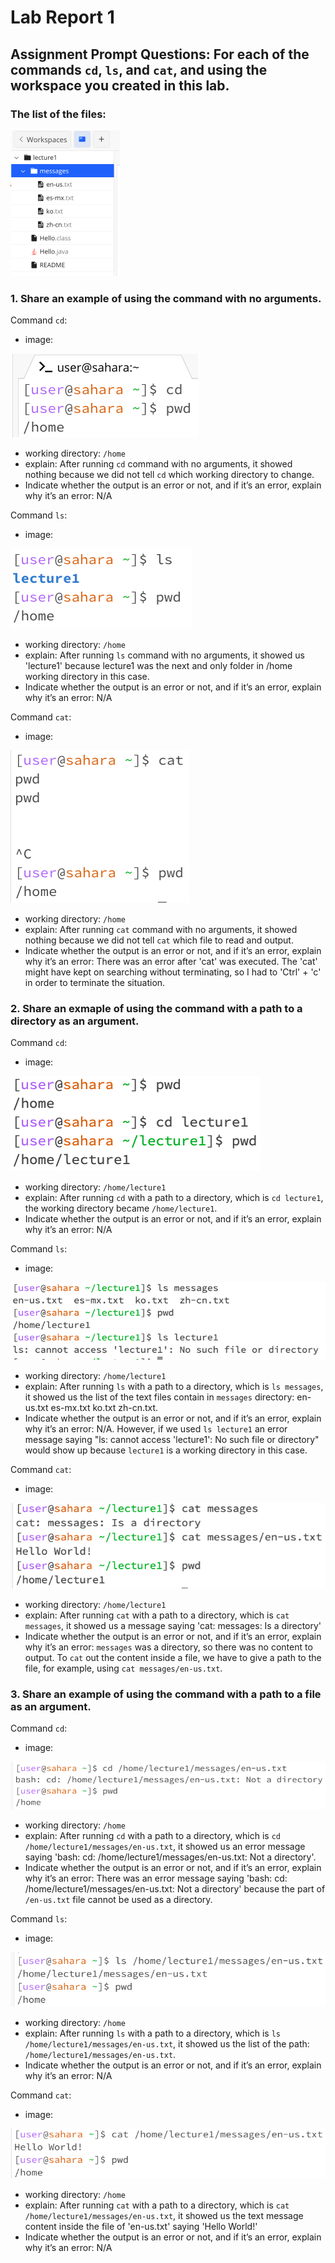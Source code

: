 # Lab Report 1

## Assignment Prompt Questions: For each of the commands `cd`, `ls`, and `cat`, and using the workspace you created in this lab.
### The list of the files:
![Image](file_dropdown.png)




### 1. Share an example of using the command with no arguments.

Command `cd`:
- image:

![Image](cd_q1.png)
- working directory: `/home`
- explain: After running `cd` command with no arguments, it showed nothing because we did not tell `cd` which working directory to change.
- Indicate whether the output is an error or not, and if it’s an error, explain why it’s an error: N/A

Command `ls`: 
- image:

![Image](ls_q1.png)
- working directory: `/home`
- explain: After running `ls` command with no arguments, it showed us 'lecture1' because lecture1 was the next and only folder in /home working directory in this case.
- Indicate whether the output is an error or not, and if it’s an error, explain why it’s an error: N/A

Command `cat`: 
- image:

![Image](cat_q1.png)
- working directory: `/home`
- explain: After running `cat` command with no arguments, it showed nothing because we did not tell `cat` which file to read and output.
- Indicate whether the output is an error or not, and if it’s an error, explain why it’s an error: There was an error after 'cat' was executed. The 'cat' might have kept on searching without terminating, so I had to 'Ctrl' + 'c' in order to terminate the situation.

### 2. Share an exmaple of using the command with a path to a directory as an argument.

Command `cd`:
- image:
  
![Image](cd_q2.png)
- working directory: `/home/lecture1`
- explain: After running `cd` with a path to a directory, which is `cd lecture1`, the working directory became `/home/lecture1`.
- Indicate whether the output is an error or not, and if it’s an error, explain why it’s an error: N/A

Command `ls`: 
- image:

![Image](ls_q2.png)
- working directory: `/home/lecture1`
- explain: After running `ls` with a path to a directory, which is `ls messages`, it showed us the list of the text files contain in `messages` directory: en-us.txt  es-mx.txt  ko.txt  zh-cn.txt.
- Indicate whether the output is an error or not, and if it’s an error, explain why it’s an error: N/A. However, if we used `ls lecture1` an error message saying "ls: cannot access 'lecture1': No such file or directory" would show up because `lecture1` is a working directory in this case.

Command `cat`: 
- image:
  
![Image](cat_q2.png)
- working directory: `/home/lecture1`
- explain: After running `cat` with a path to a directory, which is `cat messages`, it showed us a message saying 'cat: messages: Is a directory'
- Indicate whether the output is an error or not, and if it’s an error, explain why it’s an error: `messages` was a directory, so there was no content to output. To `cat` out the content inside a file, we have to give a path to the file, for example, using `cat messages/en-us.txt`.

### 3. Share an example of using the command with a path to a file as an argument.

Command `cd`:
- image:
  
![Image](cd_q3.png)
- working directory: `/home`
- explain: After running `cd` with a path to a directory, which is `cd /home/lecture1/messages/en-us.txt`, it showed us an error message saying 'bash: cd: /home/lecture1/messages/en-us.txt: Not a directory'.
- Indicate whether the output is an error or not, and if it’s an error, explain why it’s an error: There was an error message saying 'bash: cd: /home/lecture1/messages/en-us.txt: Not a directory' because the part of `/en-us.txt` file cannot be used as a directory.

Command `ls`: 
- image:
  
![Image](ls_q3.png)
- working directory: `/home`
- explain: After running `ls` with a path to a directory, which is `ls /home/lecture1/messages/en-us.txt`, it showed us the list of the path: `/home/lecture1/messages/en-us.txt`.
- Indicate whether the output is an error or not, and if it’s an error, explain why it’s an error: N/A

Command `cat`: 
- image:
  
![Image](cat_q3.png)
- working directory: `/home`
- explain: After running `cat` with a path to a directory, which is `cat /home/lecture1/messages/en-us.txt`, it showed us the text message content inside the file of 'en-us.txt' saying 'Hello World!'
- Indicate whether the output is an error or not, and if it’s an error, explain why it’s an error: N/A


